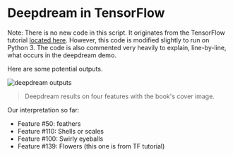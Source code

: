 Deepdream in TensorFlow
=======================

Note: There is no new code in this script.  It originates from the TensorFlow tutorial [located here](https://github.com/tensorflow/tensorflow/tree/master/tensorflow/examples/tutorials/deepdream).  However, this code is modified slightly to run on Python 3.  The code is also commented very heavily to explain, line-by-line, what occurs in the deepdream demo.

Here are some potential outputs.

![deepdream outputs](https://github.com/nfmcclure/tensorflow_cookbook/blob/master/08_Convolutional_Neural_Networks/images/06_deepdream_ex.png)
> Deepdream results on four features with the book's cover image.

Our interpretation so far:
 * Feature #50: feathers
 * Feature #110: Shells or scales
 * Feature #100: Swirly eyeballs
 * Feature #139: Flowers (this one is from TF tutorial)
